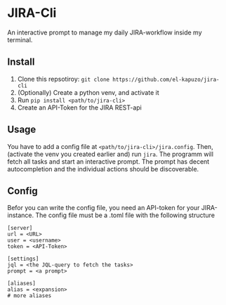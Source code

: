 # JIRA-Cli

An interactive prompt to manage my daily JIRA-workflow inside my terminal.

## Install

1. Clone this repsotiroy: `git clone https://github.com/el-kapuzo/jira-cli`
2. (Optionally) Create a python venv, and activate it
3. Run `pip install <path/to/jira-cli>`
4. Create an API-Token for the JIRA REST-api

## Usage
You have to add a config file at `<path/to/jira-cli>/jira.config`.
Then, (activate the venv you created earlier and) run `jira`.
The programm will fetch all tasks and start an interactive prompt.
The prompt has decent autocompletion and the individual actions should be discoverable.

## Config
Befor you can write the config file, you need an API-token for your JIRA-instance.
The config file must be a .toml file with the following structure
```
[server]
url = <URL>
user = <username>
token = <API-Token>

[settings]
jql = <the JQL-query to fetch the tasks>
prompt = <a prompt>

[aliases]
alias = <expansion>
# more aliases
```
